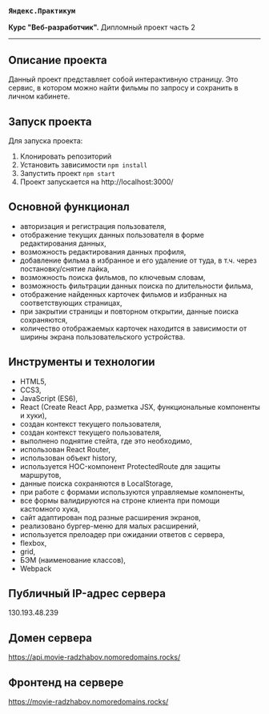 ### `Яндекс.Практикум`
**Курс "Веб-разработчик".** Дипломный проект часть 2

-----

## Описание проекта
Данный проект представляет собой интерактивную страницу. Это сервис, в котором можно найти фильмы по запросу и сохранить в личном кабинете.

## Запуск проекта
Для запуска проекта:
1. Клонировать репозиторий
2. Установить зависимости `npm install`
3. Запустить проект `npm start`
4. Проект запускается на http://localhost:3000/

## Основной функционал
* авторизация и регистрация пользователя,
* отображение текущих данных пользователя в форме редактирования данных,
* возможность редактирования данных профиля,
* добавление фильма в избранное и его удаление от туда, в т.ч. через постановку/снятие лайка,
* возможность поиска фильмов, по ключевым словам,
* возможность фильтрации данных поиска по длительности фильма,
* отображение найденных карточек фильмов и избранных на соответствующих страницах,
* при закрытии страницы и повторном открытии, данные поиска сохраняются,
* количество отображаемых карточек находится в зависимости от ширины экрана пользовательского устройства.

## Инструменты и технологии
* HTML5,
* CCS3,
* JavaScript (ES6),
* React (Create React App, разметка JSX, функциональные компоненты и хуки),
* создан контекст текущего пользователя,
* создан контекст текущего пользователя,
* выполнено поднятие стейта, где это необходимо,
* использован React Router,
* использован объект history,
* используется HOC-компонент ProtectedRoute для защиты маршрутов,
* данные поиска сохраняются в LocalStorage,
* при работе с формами используются управляемые компоненты,
* все формы валидируются на строне клиента при помощи кастомного хука,
* сайт адаптирован под разные расширения экранов,
* реализовано бургер-меню для малых расширений,
* используется прелоадер при ожидании ответов с сервера,
* flexbox,
* grid,
* БЭМ (наименование классов),
* Webpack

## Публичный IP-адрес сервера

130.193.48.239

## Домен сервера

https://api.movie-radzhabov.nomoredomains.rocks/

## Фронтенд на сервере

https://movie-radzhabov.nomoredomains.rocks/
